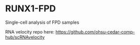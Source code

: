 # RUNX1-FPD 

Single-cell analysis of FPD samples

RNA velocity repo here: https://github.com/ohsu-cedar-comp-hub/scRNAvelocity
